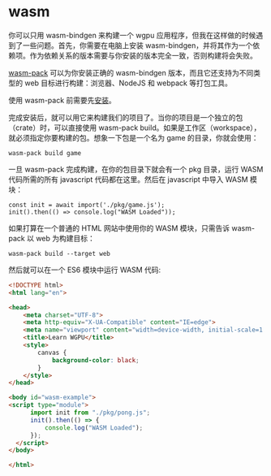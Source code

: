 # wasm

你可以只用 wasm-bindgen 来构建一个 wgpu 应用程序，但我在这样做的时候遇到了一些问题。首先，你需要在电脑上安装 wasm-bindgen，并将其作为一个依赖项。作为依赖关系的版本需要与你安装的版本完全一致，否则构建将会失败。

[wasm-pack](https://rustwasm.github.io/docs/wasm-pack/) 可以为你安装正确的 wasm-bindgen 版本，而且它还支持为不同类型的 web 目标进行构建：浏览器、NodeJS 和 webpack 等打包工具。

使用 wasm-pack 前需要先[安装](https://rustwasm.github.io/wasm-pack/installer/)。

完成安装后，就可以用它来构建我们的项目了。当你的项目是一个独立的包（crate）时，可以直接使用 wasm-pack build。如果是工作区（workspace），就必须指定你要构建的包。想象一下包是一个名为 game 的目录，你就会使用：

```shell
wasm-pack build game
```

一旦 wasm-pack 完成构建，在你的包目录下就会有一个 pkg 目录，运行 WASM 代码所需的所有 javascript 代码都在这里。然后在 javascript 中导入 WASM 模块：

```shell
const init = await import('./pkg/game.js');
init().then(() => console.log("WASM Loaded"));
```

如果打算在一个普通的 HTML 网站中使用你的 WASM 模块，只需告诉 wasm-pack 以 web 为构建目标：

```shell
wasm-pack build --target web
```

然后就可以在一个 ES6 模块中运行 WASM 代码:

```html
<!DOCTYPE html>
<html lang="en">

<head>
    <meta charset="UTF-8">
    <meta http-equiv="X-UA-Compatible" content="IE=edge">
    <meta name="viewport" content="width=device-width, initial-scale=1.0">
    <title>Learn WGPU</title>
    <style>
        canvas {
            background-color: black;
        }
    </style>
</head>

<body id="wasm-example">
<script type="module">
      import init from "./pkg/pong.js";
      init().then(() => {
          console.log("WASM Loaded");
      });
  </script>
</body>

</html>
```
